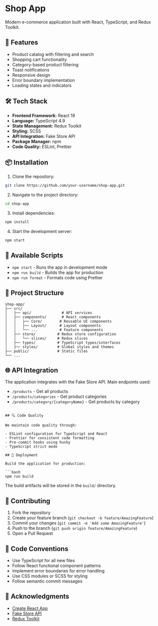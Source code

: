 # Shop App

Modern e-commerce application built with React, TypeScript, and Redux Toolkit.

## 🚀 Features

- Product catalog with filtering and search
- Shopping cart functionality
- Category-based product filtering
- Toast notifications
- Responsive design
- Error boundary implementation
- Loading states and indicators

## 🛠 Tech Stack

- **Frontend Framework:** React 19
- **Language:** TypeScript 4.9
- **State Management:** Redux Toolkit
- **Styling:** SCSS
- **API Integration:** Fake Store API
- **Package Manager:** npm
- **Code Quality:** ESLint, Prettier

## 📦 Installation

1. Clone the repository:
```bash
git clone https://github.com/your-username/shop-app.git
```

2. Navigate to the project directory:
```bash
cd shop-app
```

3. Install dependencies:
```bash
npm install
```

4. Start the development server:
```bash
npm start
```

## 🔧 Available Scripts

- `npm start` - Runs the app in development mode
- `npm run build` - Builds the app for production
- `npm run format` - Formats code using Prettier

## 📁 Project Structure

```
shop-app/
├── src/
│   ├── api/              # API services
│   ├── components/       # React components
│   │   ├── Core/        # Reusable UI components
│   │   ├── Layout/      # Layout components
│   │   └── ...          # Feature components
│   ├── store/          # Redux store configuration
│   │   └── slices/     # Redux slices
│   ├── types/          # TypeScript types/interfaces
│   ├── styles/         # Global styles and themes
├── public/             # Static files
└── ...
```

## 🌐 API Integration

The application integrates with the Fake Store API. Main endpoints used:

- `/products` - Get all products
- `/products/categories` - Get product categories
- `/products/category/{categoryName}` - Get products by category

```

## 🔍 Code Quality

We maintain code quality through:

- ESLint configuration for TypeScript and React
- Prettier for consistent code formatting
- Pre-commit hooks using husky
- TypeScript strict mode

## 🚀 Deployment

Build the application for production:

```bash
npm run build
```

The build artifacts will be stored in the `build/` directory.

## 🤝 Contributing

1. Fork the repository
2. Create your feature branch (`git checkout -b feature/AmazingFeature`)
3. Commit your changes (`git commit -m 'Add some AmazingFeature'`)
4. Push to the branch (`git push origin feature/AmazingFeature`)
5. Open a Pull Request

## 📝 Code Conventions

- Use TypeScript for all new files
- Follow React functional component patterns
- Implement error boundaries for error handling
- Use CSS modules or SCSS for styling
- Follow semantic commit messages

## 🙏 Acknowledgments

- [Create React App](https://github.com/facebook/create-react-app)
- [Fake Store API](https://fakestoreapi.com/)
- [Redux Toolkit](https://redux-toolkit.js.org/)